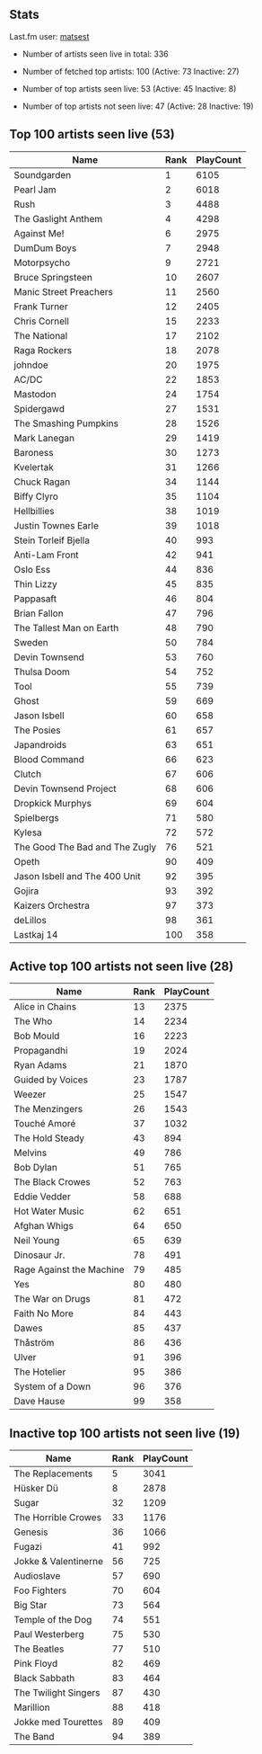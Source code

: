 ## Stats 


Last.fm user: [matsest](https://www.last.fm/user/matsest)

- Number of artists seen live in total: 336

- Number of fetched top artists: 100 (Active: 73 Inactive: 27)

- Number of top artists seen live: 53 (Active: 45 Inactive: 8)

- Number of top artists not seen live: 47 (Active: 28 Inactive: 19)

## Top 100 artists seen live (53)

Name                           | Rank | PlayCount
------------------------------ | ---- | ---------
Soundgarden                    | 1    | 6105     
Pearl Jam                      | 2    | 6018     
Rush                           | 3    | 4488     
The Gaslight Anthem            | 4    | 4298     
Against Me!                    | 6    | 2975     
DumDum Boys                    | 7    | 2948     
Motorpsycho                    | 9    | 2721     
Bruce Springsteen              | 10   | 2607     
Manic Street Preachers         | 11   | 2560     
Frank Turner                   | 12   | 2405     
Chris Cornell                  | 15   | 2233     
The National                   | 17   | 2102     
Raga Rockers                   | 18   | 2078     
johndoe                        | 20   | 1975     
AC/DC                          | 22   | 1853     
Mastodon                       | 24   | 1754     
Spidergawd                     | 27   | 1531     
The Smashing Pumpkins          | 28   | 1526     
Mark Lanegan                   | 29   | 1419     
Baroness                       | 30   | 1273     
Kvelertak                      | 31   | 1266     
Chuck Ragan                    | 34   | 1144     
Biffy Clyro                    | 35   | 1104     
Hellbillies                    | 38   | 1019     
Justin Townes Earle            | 39   | 1018     
Stein Torleif Bjella           | 40   | 993      
Anti-Lam Front                 | 42   | 941      
Oslo Ess                       | 44   | 836      
Thin Lizzy                     | 45   | 835      
Pappasaft                      | 46   | 804      
Brian Fallon                   | 47   | 796      
The Tallest Man on Earth       | 48   | 790      
Sweden                         | 50   | 784      
Devin Townsend                 | 53   | 760      
Thulsa Doom                    | 54   | 752      
Tool                           | 55   | 739      
Ghost                          | 59   | 669      
Jason Isbell                   | 60   | 658      
The Posies                     | 61   | 657      
Japandroids                    | 63   | 651      
Blood Command                  | 66   | 623      
Clutch                         | 67   | 606      
Devin Townsend Project         | 68   | 606      
Dropkick Murphys               | 69   | 604      
Spielbergs                     | 71   | 580      
Kylesa                         | 72   | 572      
The Good The Bad and The Zugly | 76   | 521      
Opeth                          | 90   | 409      
Jason Isbell and The 400 Unit  | 92   | 395      
Gojira                         | 93   | 392      
Kaizers Orchestra              | 97   | 373      
deLillos                       | 98   | 361      
Lastkaj 14                     | 100  | 358      

## Active top 100 artists not seen live (28)

Name                     | Rank | PlayCount
------------------------ | ---- | ---------
Alice in Chains          | 13   | 2375     
The Who                  | 14   | 2234     
Bob Mould                | 16   | 2223     
Propagandhi              | 19   | 2024     
Ryan Adams               | 21   | 1870     
Guided by Voices         | 23   | 1787     
Weezer                   | 25   | 1547     
The Menzingers           | 26   | 1543     
Touché Amoré             | 37   | 1032     
The Hold Steady          | 43   | 894      
Melvins                  | 49   | 786      
Bob Dylan                | 51   | 765      
The Black Crowes         | 52   | 763      
Eddie Vedder             | 58   | 688      
Hot Water Music          | 62   | 651      
Afghan Whigs             | 64   | 650      
Neil Young               | 65   | 639      
Dinosaur Jr.             | 78   | 491      
Rage Against the Machine | 79   | 485      
Yes                      | 80   | 480      
The War on Drugs         | 81   | 472      
Faith No More            | 84   | 443      
Dawes                    | 85   | 437      
Thåström                 | 86   | 436      
Ulver                    | 91   | 396      
The Hotelier             | 95   | 386      
System of a Down         | 96   | 376      
Dave Hause               | 99   | 358      

## Inactive top 100 artists not seen live (19)

Name                 | Rank | PlayCount
-------------------- | ---- | ---------
The Replacements     | 5    | 3041     
Hüsker Dü            | 8    | 2878     
Sugar                | 32   | 1209     
The Horrible Crowes  | 33   | 1176     
Genesis              | 36   | 1066     
Fugazi               | 41   | 992      
Jokke & Valentinerne | 56   | 725      
Audioslave           | 57   | 690      
Foo Fighters         | 70   | 604      
Big Star             | 73   | 564      
Temple of the Dog    | 74   | 551      
Paul Westerberg      | 75   | 530      
The Beatles          | 77   | 510      
Pink Floyd           | 82   | 469      
Black Sabbath        | 83   | 464      
The Twilight Singers | 87   | 430      
Marillion            | 88   | 418      
Jokke med Tourettes  | 89   | 409      
The Band             | 94   | 389      

